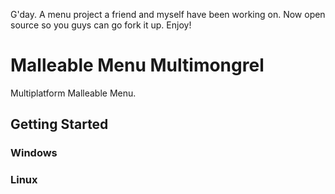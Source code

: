 G'day. A menu project a friend and myself have been working on. 
Now open source so you guys can go fork it up. Enjoy!

# Malleable Menu Multimongrel

Multiplatform Malleable Menu.

## Getting Started

### Windows

### Linux



